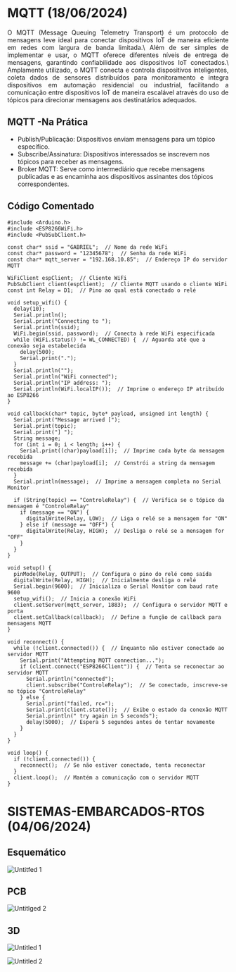 # MQTT (18/06/2024)
<p align="justify">
O MQTT (Message Queuing Telemetry Transport) é um protocolo de mensagens leve ideal para conectar dispositivos IoT de maneira eficiente em redes com largura de banda limitada.\
Além de ser simples de implementar e usar, o MQTT oferece diferentes níveis de entrega de mensagens, garantindo confiabilidade aos dispositivos IoT conectados.\
Amplamente utilizado, o MQTT conecta e controla dispositivos inteligentes, coleta dados de sensores distribuídos para monitoramento e integra dispositivos em automação residencial ou industrial, facilitando a comunicação entre dispositivos IoT de maneira escalável através do uso de tópicos para direcionar mensagens aos destinatários adequados. </p>

## MQTT -Na Prática
* Publish/Publicação: Dispositivos enviam mensagens para um tópico específico.
* Subscribe/Assinatura: Dispositivos interessados se inscrevem nos tópicos para receber as mensagens.
* Broker MQTT: Serve como intermediário que recebe mensagens publicadas e as encaminha aos dispositivos assinantes dos tópicos correspondentes.

## Código Comentado

    #include <Arduino.h>
    #include <ESP8266WiFi.h>
    #include <PubSubClient.h>
    
    const char* ssid = "GABRIEL";  // Nome da rede WiFi
    const char* password = "12345678";  // Senha da rede WiFi
    const char* mqtt_server = "192.168.10.85";  // Endereço IP do servidor MQTT
    
    WiFiClient espClient;  // Cliente WiFi
    PubSubClient client(espClient);  // Cliente MQTT usando o cliente WiFi
    const int Relay = D1;  // Pino ao qual está conectado o relé
    
    void setup_wifi() {
      delay(10);
      Serial.println();
      Serial.print("Connecting to ");
      Serial.println(ssid);
      WiFi.begin(ssid, password);  // Conecta à rede WiFi especificada
      while (WiFi.status() != WL_CONNECTED) {  // Aguarda até que a conexão seja estabelecida
        delay(500);
        Serial.print(".");
      }
      Serial.println("");
      Serial.println("WiFi connected");
      Serial.println("IP address: ");
      Serial.println(WiFi.localIP());  // Imprime o endereço IP atribuído ao ESP8266
    }
    
    void callback(char* topic, byte* payload, unsigned int length) {
      Serial.print("Message arrived [");
      Serial.print(topic);
      Serial.print("] ");
      String message;
      for (int i = 0; i < length; i++) { 
        Serial.print((char)payload[i]);  // Imprime cada byte da mensagem recebida
        message += (char)payload[i];  // Constrói a string da mensagem recebida
      }
      Serial.println(message);  // Imprime a mensagem completa no Serial Monitor
    
      if (String(topic) == "ControleRelay") {  // Verifica se o tópico da mensagem é "ControleRelay"
        if (message == "ON") {
          digitalWrite(Relay, LOW);  // Liga o relé se a mensagem for "ON"
        } else if (message == "OFF") {
          digitalWrite(Relay, HIGH);  // Desliga o relé se a mensagem for "OFF"
        }
      }
    }
    
    void setup() {
      pinMode(Relay, OUTPUT);  // Configura o pino do relé como saída
      digitalWrite(Relay, HIGH);  // Inicialmente desliga o relé
      Serial.begin(9600);  // Inicializa o Serial Monitor com baud rate 9600
      setup_wifi();  // Inicia a conexão WiFi
      client.setServer(mqtt_server, 1883);  // Configura o servidor MQTT e porta
      client.setCallback(callback);  // Define a função de callback para mensagens MQTT
    }
    
    void reconnect() {
      while (!client.connected()) {  // Enquanto não estiver conectado ao servidor MQTT
        Serial.print("Attempting MQTT connection...");
        if (client.connect("ESP8266Client")) {  // Tenta se reconectar ao servidor MQTT
          Serial.println("connected");
          client.subscribe("ControleRelay");  // Se conectado, inscreve-se no tópico "ControleRelay"
        } else {
          Serial.print("failed, rc=");
          Serial.print(client.state());  // Exibe o estado da conexão MQTT
          Serial.println(" try again in 5 seconds");
          delay(5000);  // Espera 5 segundos antes de tentar novamente
        }
      }
    }
    
    void loop() {
      if (!client.connected()) {
        reconnect();  // Se não estiver conectado, tenta reconectar
      }
      client.loop();  // Mantém a comunicação com o servidor MQTT
    }



# SISTEMAS-EMBARCADOS-RTOS (04/06/2024)

## Esquemático
![Untitfed 1](https://github.com/fdalvesco/SISTEMAS-EMBARCADOS-RTOS/assets/101358513/c240dab4-dfb1-4910-b845-6ec7dcf2b1a8)

## PCB
![Untitlged 2](https://github.com/fdalvesco/SISTEMAS-EMBARCADOS-RTOS/assets/101358513/b8b208f4-6b86-47a4-b9e2-03081d31f263)



## 3D
![Untitled 1](https://github.com/fdalvesco/SISTEMAS-EMBARCADOS-RTOS/assets/101358513/e8956ccc-bbfe-4036-94bc-ca469ca947cf)

![Untitled 2](https://github.com/fdalvesco/SISTEMAS-EMBARCADOS-RTOS/assets/101358513/bcdba762-3b62-4ec6-b635-0c7860891522)
